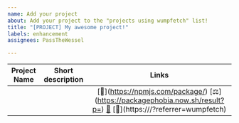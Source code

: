 ```yaml
---
name: Add your project
about: Add your project to the "projects using wumpfetch" list!
title: "[PROJECT] My awesome project!"
labels: enhancement
assignees: PassTheWessel

---
```


<!--
 Remove "[👾](https://<SITE HERE>/?referrer=wumpfetch)" if you don't have a website
 Remove "[🔩](https://npmjs.com/package/<NAME HERE>)" and
 		"[⚖](https://packagephobia.now.sh/result?p=<NAME HERE>)" if your project isn't a NPM package
-->

| Project Name | Short description | Links
|----------|----------|:-------------:
| <NAME HERE> | <DESCRIPTION HERE> | [🔩](https://npmjs.com/package/<NAME HERE>) [⚖](https://packagephobia.now.sh/result?p=<NAME HERE>) [📂](https://github.com/:username/:repo) [👾](https://<SITE HERE>/?referrer=wumpfetch)
